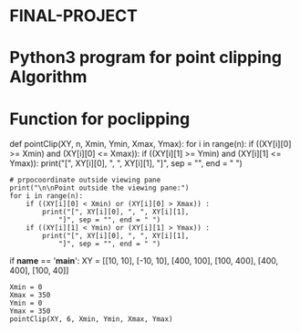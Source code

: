 # FINAL-PROJECT
# Python3 program for point clipping Algorithm

# Function for poclipping
def pointClip(XY, n, Xmin, Ymin, Xmax, Ymax):
	for i in range(n):
		if ((XY[i][0] >= Xmin) and
			(XY[i][0] <= Xmax)):
			if ((XY[i][1] >= Ymin) and
				(XY[i][1] <= Ymax)):
				print("[", XY[i][0], ", ", XY[i][1],
					"]", sep = "", end = " ")
		
	# prpocoordinate outside viewing pane
	print("\n\nPoint outside the viewing pane:")
	for i in range(n):	
		if ((XY[i][0] < Xmin) or (XY[i][0] > Xmax)) :
			print("[", XY[i][0], ", ", XY[i][1],
				"]", sep = "", end = " ")
		if ((XY[i][1] < Ymin) or (XY[i][1] > Ymax)) :
			print("[", XY[i][0], ", ", XY[i][1],
				"]", sep = "", end = " ")


if __name__ == '__main__':
	XY = [[10, 10], [-10, 10], [400, 100],
		[100, 400], [400, 400], [100, 40]]

	
	Xmin = 0
	Xmax = 350
	Ymin = 0
	Ymax = 350
	pointClip(XY, 6, Xmin, Ymin, Xmax, Ymax)


